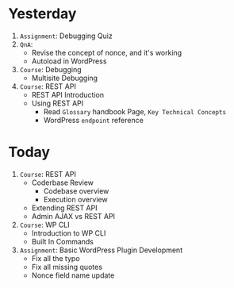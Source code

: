 # Yesterday
1. `Assignment`: Debugging Quiz
2. `QnA`:
    - Revise the concept of nonce, and it's working
    - Autoload in WordPress
3. `Course`: Debugging
    - Multisite Debugging
4. `Course`: REST API
    - REST API Introduction
    - Using REST API
        - Read `Glossary` handbook Page, `Key Technical Concepts`
        - WordPress `endpoint` reference

# Today
1. `Course`: REST API
    - Coderbase Review
        - Codebase overview
        - Execution overview
    - Extending REST API
    - Admin AJAX vs REST API
2. `Course`: WP CLI
    - Introduction to WP CLI
    - Built In Commands
3. `Assignment`: Basic WordPress Plugin Development
    - Fix all the typo
    - Fix all missing quotes
    - Nonce field name update
    